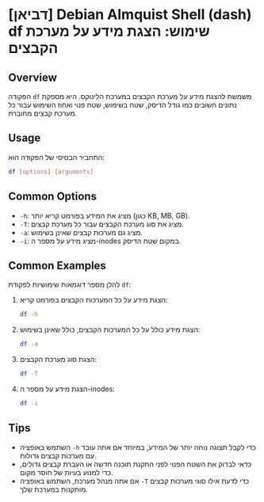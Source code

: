 # [דביאן] Debian Almquist Shell (dash) df שימוש: הצגת מידע על מערכת הקבצים

## Overview
הפקודה `df` משמשת להצגת מידע על מערכת הקבצים במערכת הלינוקס. היא מספקת נתונים חשובים כמו גודל הדיסק, שטח בשימוש, שטח פנוי ואחוז השימוש עבור כל מערכת קבצים מחוברת.

## Usage
התחביר הבסיסי של הפקודה הוא:

```sh
df [options] [arguments]
```

## Common Options
- `-h`: מציג את המידע בפורמט קריא יותר (כגון KB, MB, GB).
- `-T`: מציג את סוג מערכת הקבצים עבור כל מערכת קבצים.
- `-a`: מציג גם מערכות קבצים שאינן בשימוש.
- `-i`: מציג מידע על מספר ה-inodes במקום שטח הדיסק.

## Common Examples
להלן מספר דוגמאות שימושיות לפקודת `df`:

1. הצגת מידע על כל המערכות הקבצים בפורמט קריא:
   ```sh
   df -h
   ```

2. הצגת מידע כולל על כל המערכות הקבצים, כולל שאינן בשימוש:
   ```sh
   df -a
   ```

3. הצגת סוג מערכת הקבצים:
   ```sh
   df -T
   ```

4. הצגת מידע על מספר ה-inodes:
   ```sh
   df -i
   ```

## Tips
- השתמש באופציה `-h` כדי לקבל תצוגה נוחה יותר של המידע, במיוחד אם אתה עובד עם מערכות קבצים גדולות.
- כדאי לבדוק את השטח הפנוי לפני התקנת תוכנה חדשה או העברת קבצים גדולים, כדי למנוע בעיות של חוסר מקום.
- אם אתה מנהל מערכת, השתמש באופציה `-T` כדי לדעת אילו סוגי מערכות קבצים מותקנות במערכת שלך.